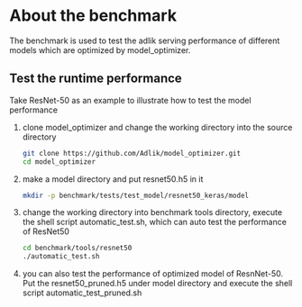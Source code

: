 # About the benchmark

The benchmark is used to test  the adlik serving performance of different models which are optimized by model_optimizer.

## Test the runtime performance

Take ResNet-50 as an example to illustrate how to test the model performance

1. clone model_optimizer  and change the working directory into the source directory

   ```sh
   git clone https://github.com/Adlik/model_optimizer.git
   cd model_optimizer
   ```

2. make a model directory and put resnet50.h5 in it

   ```sh
   mkdir -p benchmark/tests/test_model/resnet50_keras/model  
   ```

3. change the working directory into benchmark tools directory, execute the shell script automatic_test.sh, which can auto test the performance of ResNet50

   ```sh
   cd benchmark/tools/resnet50
   ./automatic_test.sh
   ```

4. you can also test the performance of optimized model of ResnNet-50. Put the  resnet50_pruned.h5 under model directory  and execute the shell script automatic_test_pruned.sh
